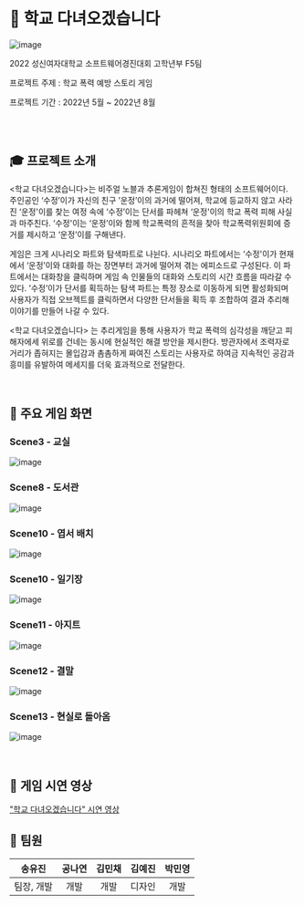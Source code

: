 # 🏫 학교 다녀오겠습니다

![image](https://user-images.githubusercontent.com/87336788/185226005-148ddb36-0638-41b3-bff9-fe4551d568f4.png)

2022 성신여자대학교 소프트웨어경진대회 고학년부 F5팀

프로젝트 주제 : 학교 폭력 예방 스토리 게임

프로젝트 기간 : 2022년 5월 ~ 2022년 8월

<br>
<br>

## 🎓 프로젝트 소개

<학교 다녀오겠습니다>는 비주얼 노블과 추론게임이 합쳐진 형태의 소프트웨어이다. 주인공인 ‘수정’이가 자신의 친구 ’운정’이의 과거에 떨어져, 학교에 등교하지 않고 사라진 ‘운정'이를 찾는 여정 속에 ‘수정’이는 단서를 파헤쳐 ‘운정'이의 학교 폭력 피해 사실과 마주친다. ‘수정'이는 ‘운정’이와 함께 학교폭력의 흔적을 찾아 학교폭력위원회에 증거를 제시하고 ‘운정’이를 구해낸다.

게임은 크게 시나리오 파트와 탐색파트로 나뉜다. 시나리오 파트에서는 ‘수정'이가 현재에서 ‘운정’이와 대화를 하는 장면부터 과거에 떨어져 겪는 에피소드로 구성된다. 이 파트에서는 대화창을 클릭하며 게임 속 인물들의 대화와 스토리의 시간 흐름을 따라갈 수 있다. ’수정’이가 단서를 획득하는 탐색 파트는 특정 장소로 이동하게 되면 활성화되며 사용자가 직접 오브젝트를 클릭하면서 다양한 단서들을 획득 후 조합하여 결과 추리해 이야기를 만들어 나갈 수 있다.

<학교 다녀오겠습니다> 는 추리게임을 통해 사용자가 학교 폭력의 심각성을 깨닫고 피해자에세 위로를 건네는 동시에 현실적인 해결 방안을 제시한다.
방관자에서 조력자로 거리가 좁혀지는 몰입감과 촘촘하게 짜여진 스토리는 사용자로 하여금 지속적인 공감과 흥미를 유발하여 메세지를 더욱 효과적으로 전달한다.

<br>

## 🔎 주요 게임 화면
### Scene3 - 교실
![image](https://user-images.githubusercontent.com/55652102/185437407-8d150f16-3927-4c9b-93c4-b19fbb78b76b.png)

### Scene8 - 도서관
![image](https://user-images.githubusercontent.com/55652102/185437485-acebac69-060e-495c-a81c-912ea0f7a1a0.png)

### Scene10 - 엽서 배치
![image](https://user-images.githubusercontent.com/55652102/185437516-3bcee25a-5b31-49af-b855-1f5d76d9dc91.png)

### Scene10 - 일기장
![image](https://user-images.githubusercontent.com/55652102/185437552-1c93ea80-13fc-4685-91b9-027fc7e9d69a.png)

### Scene11 - 아지트
![image](https://user-images.githubusercontent.com/55652102/185437578-c2d04933-1762-48b6-bdad-55ab78689836.png)

### Scene12 - 결말
![image](https://user-images.githubusercontent.com/55652102/185437618-b7d1d04d-eee2-47ab-9d77-cdf8367640c2.png)

### Scene13 - 현실로 돌아옴
![image](https://user-images.githubusercontent.com/55652102/185437634-45c4b5da-d9f2-4d6f-9222-1495d022b59c.png)


<br>

## 🎥 게임 시연 영상 
["학교 다녀오겠습니다" 시연 영상](https://youtu.be/40JiF0SDOfw)


## 🙋 팀원

|송유진|공나연|김민채|김예진|박민영|
|:---:|:---:|:---:|:---:|:---:|
|팀장, 개발|개발|개발|디자인|개발|